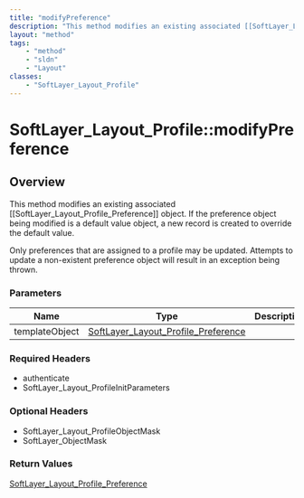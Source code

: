 ```yaml
---
title: "modifyPreference"
description: "This method modifies an existing associated [[SoftLayer_Layout_Profile_Preference]] object. If the preference object bei... "
layout: "method"
tags:
    - "method"
    - "sldn"
    - "Layout"
classes:
    - "SoftLayer_Layout_Profile"
---
```

# SoftLayer_Layout_Profile::modifyPreference
## Overview 
This method modifies an existing associated [[SoftLayer_Layout_Profile_Preference]] object. If the preference object being modified is a default value object, a new record is created to override the default value. 

Only preferences that are assigned to a profile may be updated. Attempts to update a non-existent preference object will result in an exception being thrown. 

### Parameters 
|Name | Type | Description |
| --- | --- | --- |
|templateObject| <a href='/reference/datatypes/SoftLayer_Layout_Profile_Preference'>SoftLayer_Layout_Profile_Preference </a>| |


### Required Headers
* authenticate
* SoftLayer_Layout_ProfileInitParameters

### Optional Headers
* SoftLayer_Layout_ProfileObjectMask
* SoftLayer_ObjectMask

### Return Values
<a href='/reference/datatypes/SoftLayer_Layout_Profile_Preference'>SoftLayer_Layout_Profile_Preference </a>

